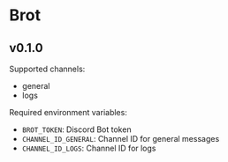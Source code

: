 # Brot

## v0.1.0
Supported channels:
- general
- logs

Required environment variables:
- `BROT_TOKEN`: Discord  Bot token
- `CHANNEL_ID_GENERAL`: Channel ID for general messages
- `CHANNEL_ID_LOGS`: Channel ID for logs
